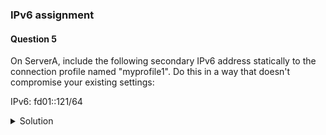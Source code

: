 ### IPv6 assignment

#### Question 5

On ServerA, include the following secondary IPv6 address statically to the connection profile named "myprofile1". Do this in a way that doesn't compromise your existing settings:

IPv6: fd01::121/64


<details><summary>Solution</summary>


```
ssh rhcsaA
sudo -i
```


To add a secondary IPv6 address to an existing NetworkManager connection profile without affecting other settings, follow these steps:

1. Verify IPv6 is Enabled:
Check the system's IPv6 status:
```
$ ip a
```
Look for an IPv6 address assigned to your network interface.

- Verify IPv6 is not disabled in kernel parameters:
```
$ sudo sysctl -a | grep ipv6.*disable
```
A value of 0 indicates IPv6 is enabled.


<details><summary>Note </summary>
    The "sysctl" command manipulates kernel parameters at runtime, and the "-a" option displays all kernel parameters.
    The "grep" command filters the output for lines containing the words "ipv6" and "disable".
    IPv6 is enabled by default on RHEL 9.
</details>

2. Add Secondary IPv6 Address:
Modify the "myprofile1" connection profile:
```
$ nmcli connection modify myprofile1 +ipv6.addresses fd01::121/64
```

3. Apply Changes:
Reload NetworkManager configuration:
```
$ nmcli con reload
```
Alternatively, you can restart NetworkManager, but this is generally not necessary:
```
$ systemctl restart NetworkManager
```

4. Verify New Configuration:
Check the updated profile:
```
$ nmcli connection show myprofile1
```
Verify the new IPv6 address is listed in the ipv6.addresses section.
</details>